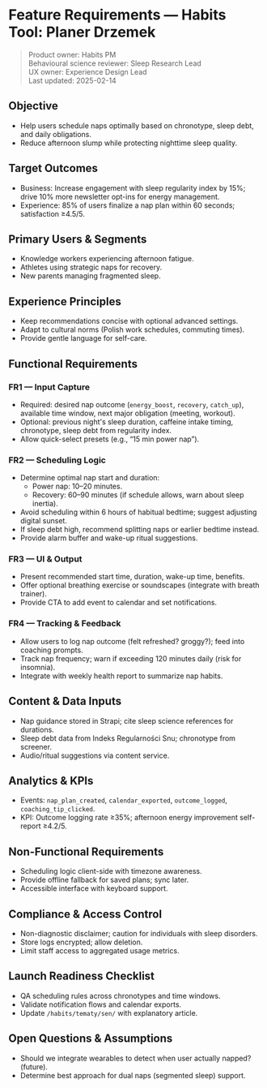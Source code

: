 # Feature Requirements — Habits Tool: Planer Drzemek

> Product owner: Habits PM  
> Behavioural science reviewer: Sleep Research Lead  
> UX owner: Experience Design Lead  
> Last updated: 2025-02-14

## Objective
- Help users schedule naps optimally based on chronotype, sleep debt, and daily obligations.
- Reduce afternoon slump while protecting nighttime sleep quality.

## Target Outcomes
- Business: Increase engagement with sleep regularity index by 15%; drive 10% more newsletter opt-ins for energy management.
- Experience: 85% of users finalize a nap plan within 60 seconds; satisfaction ≥4.5/5.

## Primary Users & Segments
- Knowledge workers experiencing afternoon fatigue.
- Athletes using strategic naps for recovery.
- New parents managing fragmented sleep.

## Experience Principles
- Keep recommendations concise with optional advanced settings.
- Adapt to cultural norms (Polish work schedules, commuting times).
- Provide gentle language for self-care.

## Functional Requirements

### FR1 — Input Capture
- Required: desired nap outcome (`energy_boost`, `recovery`, `catch_up`), available time window, next major obligation (meeting, workout).
- Optional: previous night's sleep duration, caffeine intake timing, chronotype, sleep debt from regularity index.
- Allow quick-select presets (e.g., “15 min power nap”).

### FR2 — Scheduling Logic
- Determine optimal nap start and duration:
    - Power nap: 10–20 minutes.
    - Recovery: 60–90 minutes (if schedule allows, warn about sleep inertia).
- Avoid scheduling within 6 hours of habitual bedtime; suggest adjusting digital sunset.
- If sleep debt high, recommend splitting naps or earlier bedtime instead.
- Provide alarm buffer and wake-up ritual suggestions.

### FR3 — UI & Output
- Present recommended start time, duration, wake-up time, benefits.
- Offer optional breathing exercise or soundscapes (integrate with breath trainer).
- Provide CTA to add event to calendar and set notifications.

### FR4 — Tracking & Feedback
- Allow users to log nap outcome (felt refreshed? groggy?); feed into coaching prompts.
- Track nap frequency; warn if exceeding 120 minutes daily (risk for insomnia).
- Integrate with weekly health report to summarize nap habits.

## Content & Data Inputs
- Nap guidance stored in Strapi; cite sleep science references for durations.
- Sleep debt data from Indeks Regularności Snu; chronotype from screener.
- Audio/ritual suggestions via content service.

## Analytics & KPIs
- Events: `nap_plan_created`, `calendar_exported`, `outcome_logged`, `coaching_tip_clicked`.
- KPI: Outcome logging rate ≥35%; afternoon energy improvement self-report ≥4.2/5.

## Non-Functional Requirements
- Scheduling logic client-side with timezone awareness.
- Provide offline fallback for saved plans; sync later.
- Accessible interface with keyboard support.

## Compliance & Access Control
- Non-diagnostic disclaimer; caution for individuals with sleep disorders.
- Store logs encrypted; allow deletion.
- Limit staff access to aggregated usage metrics.

## Launch Readiness Checklist
- QA scheduling rules across chronotypes and time windows.
- Validate notification flows and calendar exports.
- Update `/habits/tematy/sen/` with explanatory article.

## Open Questions & Assumptions
- Should we integrate wearables to detect when user actually napped? (future).
- Determine best approach for dual naps (segmented sleep) support.
